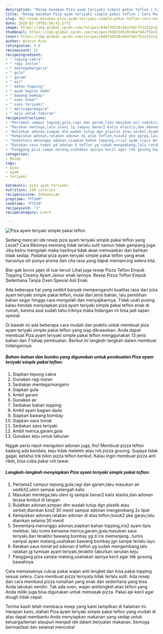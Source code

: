 ```yaml
---
description: "Resep masakan Piza ayam teriyaki simple pakai teflon | Cara Masak Piza ayam teriyaki simple pakai teflon Yang Enak Banget"
title: "Resep masakan Piza ayam teriyaki simple pakai teflon | Cara Masak Piza ayam teriyaki simple pakai teflon Yang Enak Banget"
slug: 362-resep-masakan-piza-ayam-teriyaki-simple-pakai-teflon-cara-masak-piza-ayam-teriyaki-simple-pakai-teflon-yang-enak-banget
date: 2020-07-19T03:56:43.277Z
image: https://img-global.cpcdn.com/recipes/84bf3d528cb8af4d/751x532cq70/piza-ayam-teriyaki-simple-pakai-teflon-foto-resep-utama.jpg
thumbnail: https://img-global.cpcdn.com/recipes/84bf3d528cb8af4d/751x532cq70/piza-ayam-teriyaki-simple-pakai-teflon-foto-resep-utama.jpg
cover: https://img-global.cpcdn.com/recipes/84bf3d528cb8af4d/751x532cq70/piza-ayam-teriyaki-simple-pakai-teflon-foto-resep-utama.jpg
author: Winnie Rios
ratingvalue: 4.9
reviewcount: 15
recipeingredient:
- " tepung cakra"
- " ragi instan"
- " mentegamargarin"
- " gula"
- " garam"
- " air"
- " bahan topping"
- " ayam bagian dada"
- " bawang bombay"
- " saos tomat"
- " saos teriyaki"
- " mericagaramgula"
- " keju untuk taburan"
recipeinstructions:
- "Pertama2 campur tepung,gula,ragi dan garam,laku masukan air sedikit2,uleni sampai setengah kalis"
- "Masukan mentega,lalu uleni lg sampai benar2 kalis elastis,dan adonan terasa lembut di tangan"
- "Bulatkan adonan,simpan dlm wadah tutup dgn plastik atau serbet,diamkan kira2 30 menit sampai adonan mengembang 2x lipat"
- "Kempiskan adonan,ratakan adonan di atas teflon,tusuk2 pke garpu,lalu diamkan selama 30 menit"
- "Sementara menunggu adonan,siapkan bahan topping,iris2 ayam tipis melebar, lalu tumis bersama merica,garam,gula,masukan saus teriyaki,dan terakhir bawang bombay yg d iris memanjang...tumis sampai ayam matang,usahakan bawang bombay jgn sampe terlalu layu"
- "Ratakan saus tomat pd adonan d teflon yg sudah mengembang,lalu ratakan jg tumisan ayam teriyaki,terakhir taburkan serutan keju"
- "Panggang piza sampe matang,usahakan apinya kecil agar tdk gosong bawahnya"
categories:
- Resep
tags:
- piza
- ayam
- teriyaki

katakunci: piza ayam teriyaki 
nutrition: 230 calories
recipecuisine: Indonesian
preptime: "PT16M"
cooktime: "PT31M"
recipeyield: "1"
recipecategory: Lunch

---
```



![Piza ayam teriyaki simple pakai teflon](https://img-global.cpcdn.com/recipes/84bf3d528cb8af4d/751x532cq70/piza-ayam-teriyaki-simple-pakai-teflon-foto-resep-utama.jpg)

Sedang mencari ide resep piza ayam teriyaki simple pakai teflon yang Lezat? Cara Bikinnya memang tidak terlalu sulit namun tidak gampang juga. Jika keliru mengolah maka hasilnya tidak akan memuaskan dan bahkan tidak sedap. Padahal piza ayam teriyaki simple pakai teflon yang enak harusnya sih punya aroma dan cita rasa yang dapat memancing selera kita.

Biar gak boros jajan di luar terus! Lihat juga resep Pizza Teflon Empuk Topping Creamy Ayam Jamur enak lainnya. Resep Pizza Teflon Empuk Sederhana Tanpa Oven Spesial Asli Enak.

Ada beberapa hal yang sedikit banyak mempengaruhi kualitas rasa dari piza ayam teriyaki simple pakai teflon, mulai dari jenis bahan, lalu pemilihan bahan segar hingga cara mengolah dan menyajikannya. Tidak usah pusing kalau hendak menyiapkan piza ayam teriyaki simple pakai teflon enak di rumah, karena asal sudah tahu triknya maka hidangan ini bisa jadi sajian spesial.


Di bawah ini ada beberapa cara mudah dan praktis untuk membuat piza ayam teriyaki simple pakai teflon yang siap dikreasikan. Anda dapat membuat Piza ayam teriyaki simple pakai teflon menggunakan 13 jenis bahan dan 7 tahap pembuatan. Berikut ini langkah-langkah dalam membuat hidangannya.

<!--inarticleads1-->

##### Bahan-bahan dan bumbu yang digunakan untuk pembuatan Piza ayam teriyaki simple pakai teflon:

1. Siapkan  tepung cakra
1. Gunakan  ragi instan
1. Sediakan  mentega/margarin
1. Siapkan  gula
1. Ambil  garam
1. Gunakan  air
1. Sediakan  bahan topping:
1. Ambil  ayam bagian dada
1. Siapkan  bawang bombay
1. Siapkan  saos tomat
1. Sediakan  saos teriyaki
1. Ambil  merica,garam,gula
1. Gunakan  keju untuk taburan


Nggak perlu repot menguleni adonan juga, lho! Membuat pizza teflon kadang ada kendala, keju tidak meleleh atau roti pizza gosong. Supaya tidak gagal, ketahui trik bikin pizza teflon berikut. Kalau ingin membuat pizza anti ribet, bisa coba pakai roti tawar. 

<!--inarticleads2-->

##### Langkah-langkah menyiapkan Piza ayam teriyaki simple pakai teflon:

1. Pertama2 campur tepung,gula,ragi dan garam,laku masukan air sedikit2,uleni sampai setengah kalis
1. Masukan mentega,lalu uleni lg sampai benar2 kalis elastis,dan adonan terasa lembut di tangan
1. Bulatkan adonan,simpan dlm wadah tutup dgn plastik atau serbet,diamkan kira2 30 menit sampai adonan mengembang 2x lipat
1. Kempiskan adonan,ratakan adonan di atas teflon,tusuk2 pke garpu,lalu diamkan selama 30 menit
1. Sementara menunggu adonan,siapkan bahan topping,iris2 ayam tipis melebar, lalu tumis bersama merica,garam,gula,masukan saus teriyaki,dan terakhir bawang bombay yg d iris memanjang...tumis sampai ayam matang,usahakan bawang bombay jgn sampe terlalu layu
1. Ratakan saus tomat pd adonan d teflon yg sudah mengembang,lalu ratakan jg tumisan ayam teriyaki,terakhir taburkan serutan keju
1. Panggang piza sampe matang,usahakan apinya kecil agar tdk gosong bawahnya


Cara memasaknya cukup pakai wajan anti lengket dan bisa pakai topping sesuai selera. Cara membuat pizza ternyata tidak terlalu sulit. Ada resep dan cara membaut pizza rumahan yang enak dan sederhana yang bisa Anda lakukan sendiri. Tak ada oven, wajan antilengket alias teflon yang Anda miliki juga bisa digunakan untuk memasak pizza. Pakai api kecil agar dough tidak cepat. 

Terima kasih telah membaca resep yang kami tampilkan di halaman ini. Harapan kami, olahan Piza ayam teriyaki simple pakai teflon yang mudah di atas dapat membantu Anda menyiapkan makanan yang sedap untuk keluarga/teman ataupun menjadi ide dalam berjualan makanan. Semoga bermanfaat dan selamat mencoba!
